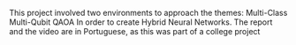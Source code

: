 This project involved two environments to approach the themes:
Multi-Class
Multi-Qubit
QAOA
In order to create Hybrid Neural Networks.
The report and the video are in Portuguese, as this was part of a college project
